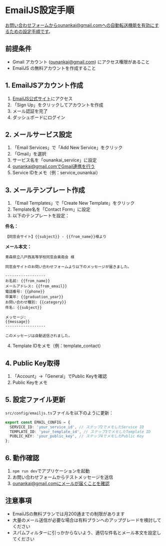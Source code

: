 # EmailJS設定手順

お問い合わせフォームからounankai@gmail.comへの自動転送機能を有効にするための設定手順です。

## 前提条件
- Gmail アカウント (ounankai@gmail.com) にアクセス権限があること
- EmailJS の無料アカウントを作成すること

## 1. EmailJSアカウント作成

1. [EmailJS公式サイト](https://www.emailjs.com/)にアクセス
2. 「Sign Up」をクリックしてアカウントを作成
3. メール認証を完了
4. ダッシュボードにログイン

## 2. メールサービス設定

1. 「Email Services」で「Add New Service」をクリック
2. 「Gmail」を選択
3. サービス名を「ounankai_service」に設定
4. ounankai@gmail.comでGmail連携を行う
5. Service IDをメモ（例：service_ounankai）

## 3. メールテンプレート作成

1. 「Email Templates」で「Create New Template」をクリック
2. Template名を「Contact Form」に設定
3. 以下のテンプレートを設定：

**件名：**
```
【同窓会サイト】{{subject}} - {{from_name}}様より
```

**メール本文：**
```
青森県立八戸西高等学校同窓会奥南会 様

同窓会サイトのお問い合わせフォームより以下のメッセージが届きました。

------------------
お名前: {{from_name}}
メールアドレス: {{from_email}}
電話番号: {{phone}}
卒業年: {{graduation_year}}
お問い合わせ種別: {{category}}
件名: {{subject}}

メッセージ:
{{message}}
------------------

このメッセージは自動送信されました。
```

4. Template IDをメモ（例：template_contact）

## 4. Public Key取得

1. 「Account」→「General」でPublic Keyを確認
2. Public Keyをメモ

## 5. 設定ファイル更新

`src/config/emailjs.ts`ファイルを以下のように更新：

```typescript
export const EMAIL_CONFIG = {
  SERVICE_ID: 'your_service_id', // ステップ2でメモしたService ID
  TEMPLATE_ID: 'your_template_id', // ステップ3でメモしたTemplate ID
  PUBLIC_KEY: 'your_public_key', // ステップ4でメモしたPublic Key
};
```

## 6. 動作確認

1. `npm run dev`でアプリケーションを起動
2. お問い合わせフォームからテストメッセージを送信
3. ounankai@gmail.comにメールが届くことを確認

## 注意事項

- EmailJSの無料プランでは月200通までの制限があります
- 大量のメール送信が必要な場合は有料プランへのアップグレードを検討してください
- スパムフィルターに引っかからないよう、適切な件名とメール本文を設定してください